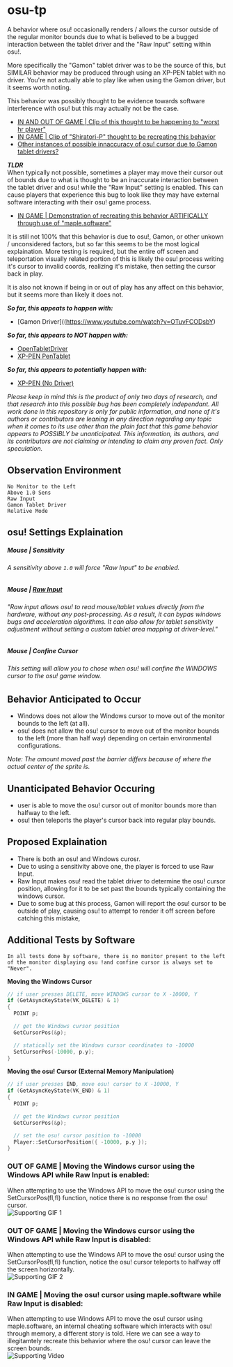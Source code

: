 # osu-tp  
A behavior where osu! occasionally renders / allows the cursor outside of the regular monitor bounds due to what is believed to be a bugged interaction between the tablet driver and the "Raw Input" setting within osu!.  
  
More specifically the "Gamon" tablet driver was to be the source of this, but SIMILAR behavior may be produced through using an XP-PEN tablet with no driver. You're not actually able to play like when using the Gamon driver, but it seems worth noting.
  
This behavior was possibly thought to be evidence towards software interference with osu! but this may actually not be the case.

- [IN AND OUT OF GAME | Clip of this thought to be happening to "worst hr player"](https://streamable.com/pssvvk)
- [IN GAME | Clip of "Shiratori-P" thought to be recreating this behavior](https://www.youtube.com/watch?v=OTuvFCODsbY)
- [Other instances of possible innaccuracy of osu! cursor due to Gamon tablet drivers?](https://www.reddit.com/r/osugame/comments/i5v5p7/how_can_i_fix_teleporting_cursors/)

***TLDR***  
When typically not possible, sometimes a player may move their cursor out of bounds due to what is thought to be an inaccurate interaction between the tablet driver and osu! while the "Raw Input" setting is enabled. This can cause players that experience this bug to look like they may have external software interacting with their osu! game process.  

- [IN GAME | Demonstration of recreating this behavior ARTIFICALLY through use of "maple.software"](https://streamable.com/itnxj6)

It is still not 100% that this behavior is due to osu!, Gamon, or other unkown / unconsidered factors, but so far this seems to be the most logical explaination. More testing is required, but the entire off screen and teleportation visually related portion of this is likely the osu! process writing it's cursor to invalid coords, realizing it's mistake, then setting the cursor back in play.  

It is also not known if being in or out of play has any affect on this behavior, but it seems more than likely it does not.  

***So far, this appeats to happen with:***
- [Gamon Driver]((https://www.youtube.com/watch?v=OTuvFCODsbY)

***So far, this appears to NOT happen with:***
- [OpenTabletDriver](https://youtu.be/AZfd7HCz8T0)
- [XP-PEN PenTablet](https://youtu.be/n3PcbDo6324)

***So far, this appears to potentially happen with:***
- [XP-PEN (No Driver)](https://youtu.be/PUQRm2EHhRE)

*Please keep in mind this is the product of only two days of research, and that research into this possible bug has been completely independant. All work done in this repository is only for public information, and none of it's authors or contributors are leaning in any direction regarding any topic when it comes to its use other than the plain fact that this game behavior appears to POSSIBLY be unanticipated. This information, its authors, and its contributors are not claiming or intending to claim any proven fact. Only speculation.*

## Observation Environment 
```
No Monitor to the Left
Above 1.0 Sens
Raw Input
Gamon Tablet Driver
Relative Mode
```
## osu! Settings Explaination  

##### Mouse | Sensitivity  
###### A sensitivity above `1.0` will force "Raw Input" to be enabled.  

##### Mouse | [Raw Input](https://osu.ppy.sh/community/forums/topics/187785?n=1)
###### "Raw input allows osu! to read mouse/tablet values directly from the hardware, without any post-processing. As a result, it can bypas windows bugs and acceleration algorithms. It can also allow for tablet sensitivity adjustment without setting a custom tablet area mapping at driver-level."

##### Mouse | Confine Cursor
###### This setting will allow you to chose when osu! will confine the WINDOWS cursor to the osu! game window.

## Behavior Anticipated to Occur  
- Windows does not allow the Windows cursor to move out of the monitor bounds to the left (at all).  
- osu! does not allow the osu! cursor to move out of the monitor bounds to the left (more than half way) depending on certain environmental configurations.  

*Note: The amount moved past the barrier differs because of where the actual center of the sprite is.*  

## Unanticipated Behavior Occuring  
- user is able to move the osu! cursor out of monitor bounds more than halfway to the left.
- osu! then teleports the player's cursor back into regular play bounds.

## Proposed Explaination
- There is both an osu! and Windows curosr.
- Due to using a sensitivity above one, the player is forced to use Raw Input.
- Raw Input makes osu! read the tablet driver to determine the osu! cursor position, allowing for it to be set past the bounds typically containing the windows cursor.
- Due to some bug at this process, Gamon will report the osu! cursor to be outside of play, causing osu! to attempt to render it off screen before catching this mistake,

## Additional Tests by Software
`In all tests done by software, there is no monitor present to the left of the monitor displaying osu !and confine cursor is always set to "Never".`

**Moving the Windows Cursor**
```c++
// if user presses DELETE, move WINDOWS cursor to X -10000, Y
if (GetAsyncKeyState(VK_DELETE) & 1)
{
  POINT p;

  // get the Windows cursor position
  GetCursorPos(&p);

  // statically set the Windows cursor coordinates to -10000
  SetCursorPos(-10000, p.y);
}
```

**Moving the osu! Cursor (External Memory Manipulation)** 
```c++
// if user presses END, move osu! cursor to X -10000, Y
if (GetAsyncKeyState(VK_END) & 1)
{
  POINT p;

  // get the Windows cursor position
  GetCursorPos(&p);

  // set the osu! cursor position to -10000
  Player::SetCursorPosition({ -10000, p.y });
}
```

### OUT OF GAME | Moving the Windows cursor using the Windows API while Raw Input is enabled:
When attempting to use the Windows API to move the osu! cursor using the SetCursorPos(fl,fl) function, notice there is no response from the osu! cursor.  
![Supporting GIF 1](https://cdn.discordapp.com/attachments/731235337073852436/1243736240868687982/windows_cursor_raw_input.gif?ex=66528f23&is=66513da3&hm=95ea739862db5df355f10d2e8ec112e2aadde12b8e5fb688b43e259b8e3615f7&)

### OUT OF GAME | Moving the Windows cursor using the Windows API while Raw Input is disabled:
When attempting to use the Windows API to move the osu! cursor using the SetCursorPos(fl,fl) function, notice the osu! cursor teleports to halfway off the screen horizontally.  
![Supporting GIF 2](https://cdn.discordapp.com/attachments/731235337073852436/1243736255481774161/windows_cursor_no_raw_input.gif?ex=66528f26&is=66513da6&hm=da0df6a4826d13fcaf87689c794e28c4d2468a313038fb07cf009d67aea4131c&)

### IN GAME | Moving the osu! cursor using maple.software while Raw Input is disabled:
When attempting to use Windows API to move the osu! cursor using maple.software, an internal cheating software which interacts with osu! through memory, a different story is told. Here we can see a way to illegitamtely recreate this behavior where the osu! cursor can leave the screen bounds.  
![Supporting Video](https://streamable.com/pssvvk?src=player-page-share)
